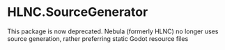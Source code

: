 # HLNC.SourceGenerator

This package is now deprecated. Nebula (formerly HLNC) no longer uses source generation, rather preferring static Godot resource files
